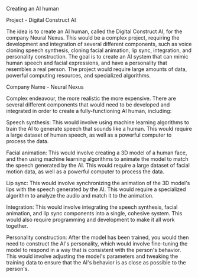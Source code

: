 Creating an AI human

Project - Digital Construct AI

The idea is to create an AI human, called the Digital Construct AI, for the company Neural Nexus. This would be a complex project, requiring the development and integration of several different components, such as voice cloning speech synthesis, cloning facial animation, lip sync, integration, and personality construction. The goal is to create an AI system that can mimic human speech and facial expressions, and have a personality that resembles a real person. The project would require large amounts of data, powerful computing resources, and specialized algorithms.

Company Name - Neural Nexus

Complex endeavour, the more realistic the more expensive.
 There are several different components that would need to be developed and integrated in order to create a fully-functioning AI human, including:

Speech synthesis: This would involve using machine learning algorithms to train the AI to generate speech that sounds like a human. This would require a large dataset of human speech, as well as a powerful computer to process the data.

Facial animation: This would involve creating a 3D model of a human face, and then using machine learning algorithms to animate the model to match the speech generated by the AI. This would require a large dataset of facial motion data, as well as a powerful computer to process the data.

Lip sync: This would involve synchronizing the animation of the 3D model's lips with the speech generated by the AI. This would require a specialized algorithm to analyze the audio and match it to the animation.

Integration: This would involve integrating the speech synthesis, facial animation, and lip sync components into a single, cohesive system. This would also require programming and development to make it all work together.

Personality construction: After the model has been trained, you would then need to construct the AI's personality, which would involve fine-tuning the model to respond in a way that is consistent with the person's behavior. This would involve adjusting the model's parameters and tweaking the training data to ensure that the AI's behavior is as close as possible to the person's.
